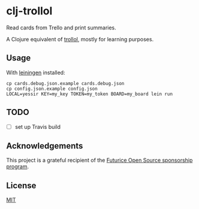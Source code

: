 # clj-trollol

Read cards from Trello and print summaries.

A Clojure equivalent of [trollol](https://github.com/mieky/trollol), mostly for learning purposes.

## Usage

With [leiningen](http://leiningen.org/) installed:

```
cp cards.debug.json.example cards.debug.json
cp config.json.example config.json
LOCAL=yessir KEY=my_key TOKEN=my_token BOARD=my_board lein run
```

## TODO

- [ ] set up Travis build

## Acknowledgements

This project is a grateful recipient of the [Futurice Open Source sponsorship program](http://futurice.com/blog/sponsoring-free-time-open-source-activities).

## License

[MIT](https://github.com/mieky/clj-trollol/blob/master/LICENSE)
